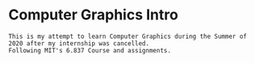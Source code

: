 # Computer Graphics Intro
 	This is my attempt to learn Computer Graphics during the Summer of 2020 after my internship was cancelled. 
	Following MIT's 6.837 Course and assignments. 
